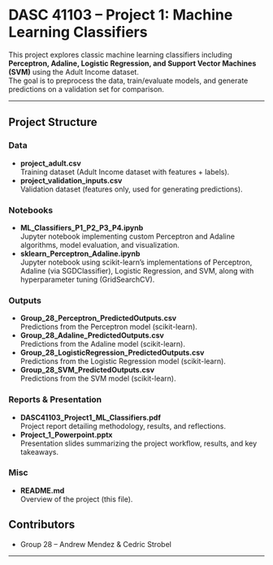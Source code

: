 # DASC 41103 – Project 1: Machine Learning Classifiers

This project explores classic machine learning classifiers including **Perceptron, Adaline, Logistic Regression, and Support Vector Machines (SVM)** using the Adult Income dataset.  
The goal is to preprocess the data, train/evaluate models, and generate predictions on a validation set for comparison.

---

## Project Structure

### Data
- **project_adult.csv**  
  Training dataset (Adult Income dataset with features + labels).
- **project_validation_inputs.csv**  
  Validation dataset (features only, used for generating predictions).

### Notebooks
- **ML_Classifiers_P1_P2_P3_P4.ipynb**  
  Jupyter notebook implementing custom Perceptron and Adaline algorithms, model evaluation, and visualization.
- **sklearn_Perceptron_Adaline.ipynb**  
  Jupyter notebook using scikit-learn’s implementations of Perceptron, Adaline (via SGDClassifier), Logistic Regression, and SVM, along with hyperparameter tuning (GridSearchCV).

### Outputs
- **Group_28_Perceptron_PredictedOutputs.csv**  
  Predictions from the Perceptron model (scikit-learn).
- **Group_28_Adaline_PredictedOutputs.csv**  
  Predictions from the Adaline model (scikit-learn).
- **Group_28_LogisticRegression_PredictedOutputs.csv**  
  Predictions from the Logistic Regression model (scikit-learn).
- **Group_28_SVM_PredictedOutputs.csv**  
  Predictions from the SVM model (scikit-learn).

### Reports & Presentation
- **DASC41103_Project1_ML_Classifiers.pdf**  
  Project report detailing methodology, results, and reflections.
- **Project_1_Powerpoint.pptx**  
  Presentation slides summarizing the project workflow, results, and key takeaways.

### Misc
- **README.md**  
  Overview of the project (this file).

## Contributors
- Group 28 – Andrew Mendez & Cedric Strobel
---
